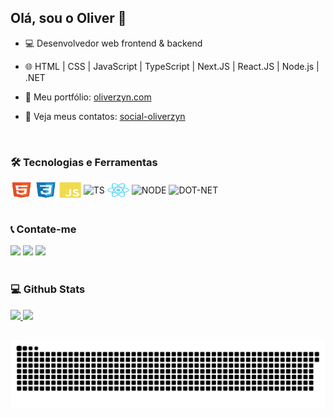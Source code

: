 ## Olá, sou o Oliver 👋

- 💻 Desenvolvedor web frontend & backend

- 🌐 HTML | CSS | JavaScript | TypeScript | Next.JS | React.JS | Node.js | .NET

- 📂 Meu portfólio: <a href="https://oliverzyn.com" target="_blank">oliverzyn.com</a>

- 💬 Veja meus contatos: <a href="https://social-oliverzyn.netlify.app" target="_blank">social-oliverzyn</a>

<br>

### 🛠 Tecnologias e Ferramentas

<div style="display: inline_block">
  <img align="center" alt="HTML" height="25" width="35" src="https://raw.githubusercontent.com/devicons/devicon/master/icons/html5/html5-original.svg">
  <img align="center" alt="CSS" height="25" width="35" src="https://raw.githubusercontent.com/devicons/devicon/master/icons/css3/css3-original.svg">
  <img align="center" alt="JS" height="25" width="35" src="https://raw.githubusercontent.com/devicons/devicon/master/icons/javascript/javascript-plain.svg">
  <img align="center" alt="TS" height="25" width="35" src="https://cdn.jsdelivr.net/gh/devicons/devicon/icons/typescript/typescript-original.svg" />
  <img align="center" alt="REACT" height="25" width="35" src="https://raw.githubusercontent.com/devicons/devicon/master/icons/react/react-original.svg">
  <img align="center" alt="NODE" height="25" width="35" src="https://cdn.jsdelivr.net/gh/devicons/devicon/icons/nodejs/nodejs-original.svg" />
  <img align="center" alt="DOT-NET" height="25" width="35" src="https://cdn.jsdelivr.net/gh/devicons/devicon/icons/dot-net/dot-net-original.svg" />
</div>

<br>

### 📞 Contate-me

<div>
  <a href="https://www.linkedin.com/in/oliverzyn/" target="_blank"><img src="https://img.shields.io/badge/-LinkedIn-%230077B5?style=for-the-badge&logo=linkedin&logoColor=white" target="_blank"></a>
  <a href = "https://www.instagram.com/oliverzyn_/"><img src="https://img.shields.io/badge/Instagram-E4405F?style=for-the-badge&logo=instagram&logoColor=white" target="_blank"></a>
  <a href = "mailto:olivermayer15@gmail.com"><img src="https://img.shields.io/badge/-Gmail-%23333?style=for-the-badge&logo=gmail&logoColor=white" target="_blank"></a>
</div>

<br>

### 💻 Github Stats

<div>
  <a href="https://github.com/oliver-zyn">
	<img height="150em" src="https://github-readme-stats.vercel.app/api?username=oliver-zyn&show_icons=true&theme=github_dark&count_private=true"/>
  <img height="150em" src="https://github-readme-stats.vercel.app/api/top-langs/?username=oliver-zyn&layout=compact&langs_count=4&theme=github_dark"/>
</div>
  
  ##

<img alt="github contribution grid snake animation" src="https://raw.githubusercontent.com/oliver-zyn/oliver-zyn/output/github-contribution-grid-snake-dark.svg?palette=github-dark">
